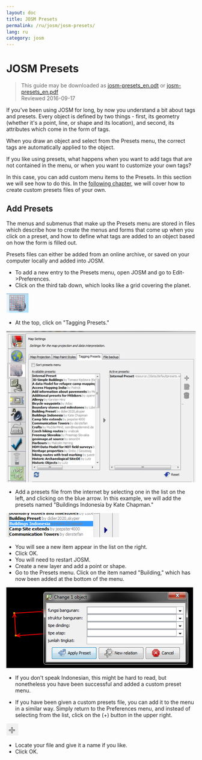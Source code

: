 ```yaml
---
layout: doc
title: JOSM Presets
permalink: /ru/josm/josm-presets/
lang: ru
category: josm
---
```


JOSM Presets
============

> This guide may be downloaded as [josm-presets_en.odt](/files/josm-presets_en.odt) or [josm-presets_en.pdf](/files/josm-presets_en.pdf)  
> Reviewed 2016-09-17  

If you've been using JOSM for long, by now you understand a bit about tags and presets. Every object is defined by two things - first, its geometry (whether it's a point, line, or shape and its location), and second, its attributes which come in the form of tags.  

When you draw an object and select from the Presets menu, the correct tags are automatically applied to the object.  

If you like using presets, what happens when you want to add tags that are not contained in the menu, or when you want to customize your own tags?  

In this case, you can add custom menu items to the Presets. In this section we will see how to do this. In the [following chapter](/en/editing/creating-presets), we will cover how to create custom presets files of your own.  


Add Presets
-----------

The menus and submenus that make up the Presets menu are stored in files which describe how to create the menus and forms that come up when you click on a preset, and how to define what tags are added to an object based on how the form is filled out.  

Presets files can either be added from an online archive, or saved on your computer locally and added into JOSM.  

* To add a new entry to the Presets menu, open JOSM and go to Edit->Preferences.  
* Click on the third tab down, which looks like a grid covering the planet.  

![tagging presets tab][]

* At the top, click on "Tagging Presets."  

![tagging presets menu][]

* Add a presets file from the internet by selecting one in the list on 	the left, and clicking on the blue arrow. In this example, we will 	add the presets named "Buildings Indonesia by Kate Chapman."  

![example presets][]

* You will see a new item appear in the list on the right.  
* Click OK.  
* You will need to restart JOSM.  
* Create a new layer and add a point or shape.  
* Go to the Presets menu. Click on the item named "Building," which has now been added at the bottom of the menu.  

![indonesia building form][]

* If you don't speak Indonesian, this might be hard to read, but nonetheless you have been successful and added a custom preset menu.  

* If you have been given a custom presets file, you can add it to the menu in a similar way. Simply return to the Preferences menu, and instead of selecting from the list, click on the (+) button in the upper right.  

![plus button][]

* Locate your file and give it a name if you like.  
* Click OK.  


[tagging presets tab]: /images/josm/tagging-presets-tab.png
[tagging presets menu]: /images/josm/tagging-presets-menu.png
[example presets]: /images/josm/example-presets.png
[indonesia building form]: /images/josm/indonesia-building-form.png
[plus button]: /images/josm/plus-button.png


